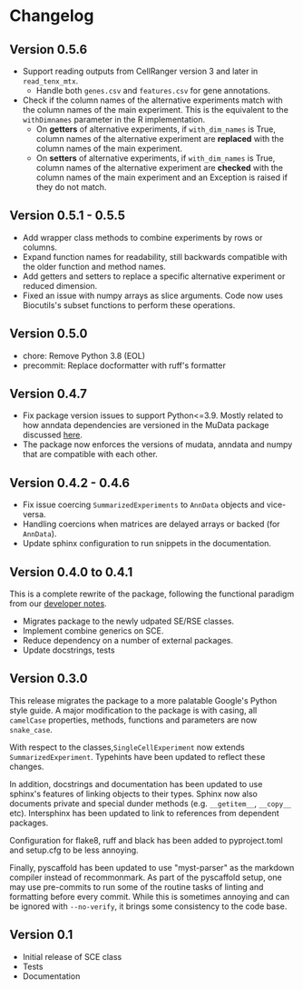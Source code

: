 # Changelog

## Version 0.5.6

- Support reading outputs from CellRanger version 3 and later in `read_tenx_mtx`.
  - Handle both `genes.csv` and `features.csv` for gene annotations.
- Check if the column names of the alternative experiments match with the column names of the main experiment. This is the equivalent to the ``withDimnames`` parameter in the R implementation.
  - On **getters** of alternative experiments, if `with_dim_names` is True, column names of the alternative experiment are **replaced** with the
  column names of the main experiment.
  - On **setters** of alternative experiments, if `with_dim_names` is True, column names of the alternative experiment are **checked** with the
  column names of the main experiment and an Exception is raised if they do not match.

## Version 0.5.1 - 0.5.5

- Add wrapper class methods to combine experiments by rows or columns.
- Expand function names for readability, still backwards compatible with the older function and method names.
- Add getters and setters to replace a specific alternative experiment or reduced dimension.
- Fixed an issue with numpy arrays as slice arguments. Code now uses Biocutils's subset functions to perform these operations.


## Version 0.5.0

- chore: Remove Python 3.8 (EOL)
- precommit: Replace docformatter with ruff's formatter

## Version 0.4.7

- Fix package version issues to support Python<=3.9. Mostly related to how anndata dependencies are versioned in the MuData package discussed [here](https://github.com/scverse/mudata/issues/82).
- The package now enforces the versions of mudata, anndata and numpy that are compatible with each other.

## Version 0.4.2 - 0.4.6

- Fix issue coercing `SummarizedExperiments` to `AnnData` objects and vice-versa.
- Handling coercions when matrices are delayed arrays or backed (for `AnnData`).
- Update sphinx configuration to run snippets in the documentation.

## Version 0.4.0 to 0.4.1

This is a complete rewrite of the package, following the functional paradigm from our [developer notes](https://github.com/BiocPy/developer_guide#use-functional-discipline).

- Migrates package to the newly udpated SE/RSE classes.
- Implement combine generics on SCE.
- Reduce dependency on a number of external packages.
- Update docstrings, tests

## Version 0.3.0

This release migrates the package to a more palatable Google's Python style guide. A major modification to the package is with casing, all `camelCase` properties, methods, functions and parameters are now `snake_case`.

With respect to the classes,`SingleCellExperiment` now extends `SummarizedExperiment`. Typehints have been updated to reflect these changes.

In addition, docstrings and documentation has been updated to use sphinx's features of linking objects to their types. Sphinx now also documents private and special dunder methods (e.g. `__getitem__`, `__copy__` etc). Intersphinx has been updated to link to references from dependent packages.

Configuration for flake8, ruff and black has been added to pyproject.toml and setup.cfg to be less annoying.

Finally, pyscaffold has been updated to use "myst-parser" as the markdown compiler instead of recommonmark. As part of the pyscaffold setup, one may use pre-commits to run some of the routine tasks of linting and formatting before every commit. While this is sometimes annoying and can be ignored with `--no-verify`, it brings some consistency to the code base.

## Version 0.1

- Initial release of SCE class
- Tests
- Documentation
